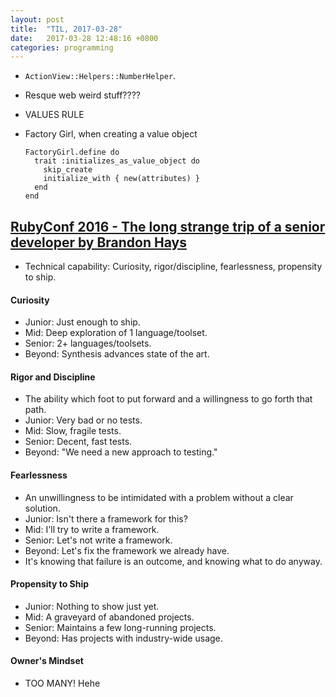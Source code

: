 ```yaml
---
layout: post
title:  "TIL, 2017-03-28"
date:   2017-03-28 12:48:16 +0800
categories: programming
---
```


- `ActionView::Helpers::NumberHelper`.
- Resque web weird stuff????
- VALUES RULE
- Factory Girl, when creating a value object

      FactoryGirl.define do
        trait :initializes_as_value_object do
          skip_create
          initialize_with { new(attributes) }
        end
      end

## [RubyConf 2016 - The long strange trip of a senior developer by Brandon Hays](https://www.youtube.com/watch?v=egntf0nykzk)

- Technical capability: Curiosity, rigor/discipline, fearlessness, propensity to ship.

#### Curiosity

- Junior: Just enough to ship.
- Mid: Deep exploration of 1 language/toolset.
- Senior: 2+ languages/toolsets.
- Beyond: Synthesis advances state of the art.

#### Rigor and Discipline

- The ability which foot to put forward and a willingness to go forth that path.
- Junior: Very bad or no tests.
- Mid: Slow, fragile tests.
- Senior: Decent, fast tests.
- Beyond: "We need a new approach to testing."

#### Fearlessness

- An unwillingness to be intimidated with a problem without a clear solution.
- Junior: Isn't there a framework for this?
- Mid: I'll try to write a framework.
- Senior: Let's not write a framework.
- Beyond: Let's fix the framework we already have.
- It's knowing that failure is an outcome, and knowing what to do anyway.

#### Propensity to Ship

- Junior: Nothing to show just yet.
- Mid: A graveyard of abandoned projects.
- Senior: Maintains a few long-running projects.
- Beyond: Has projects with industry-wide usage.

#### Owner's Mindset

- TOO MANY! Hehe
